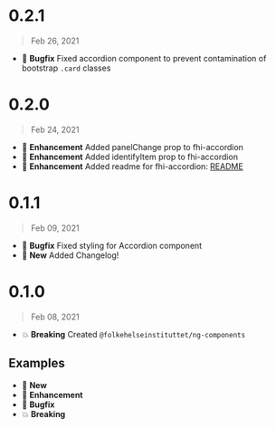 # 0.2.1
> Feb 26, 2021

* :bug: **Bugfix** Fixed accordion component to prevent contamination of bootstrap `.card` classes

# 0.2.0
> Feb 24, 2021

* :tada: **Enhancement** Added panelChange prop to fhi-accordion
* :tada: **Enhancement** Added identifyItem prop to fhi-accordion
* :tada: **Enhancement** Added readme for fhi-accordion: [README](./projects/ng-components/src/lib/fhi-accordion/README.md)

# 0.1.1
> Feb 09, 2021

* :bug: **Bugfix** Fixed styling for Accordion component
* :nut_and_bolt: **New** Added Changelog!


# 0.1.0
> Feb 08, 2021

* :boom: **Breaking** Created `@folkehelseinstituttet/ng-components`


## Examples
* :nut_and_bolt: **New**
* :tada: **Enhancement**
* :bug: **Bugfix**
* :boom: **Breaking**